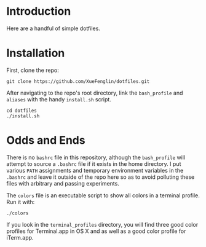 # Introduction

Here are a handful of simple dotfiles.

# Installation

First, clone the repo:

```
git clone https://github.com/XueFenglin/dotfiles.git
```

After navigating to the repo's root directory, link the `bash_profile` and `aliases` with the handy `install.sh` script.

```
cd dotfiles
./install.sh
```

# Odds and Ends

There is no `bashrc` file in this repository, although the `bash_profile` will attempt to source a `.bashrc` file if it exists in the home directory. I put various `PATH` assignments and temporary environment variables in the `.bashrc` and leave it outside of the repo here so as to avoid polluting these files with arbitrary and passing experiments.

The `colors` file is an executable script to show all colors in a terminal profile. Run it with:

```
./colors
```

If you look in the `terminal_profiles` directory, you will find three good color profiles for Terminal.app in OS X and as well as a good color profile for iTerm.app.
